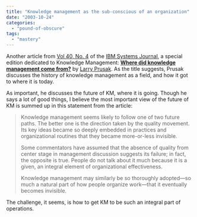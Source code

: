 ```yaml
---
title: "Knowledge management as the sub-conscious of an organization"
date: "2003-10-24"
categories: 
  - "pound-of-obscure"
tags: 
  - "mastery"
---
```


Another article from [Vol 40, No. 4](http://www.research.ibm.com/journal/sj40-4.html) of the [IBM Systems Journal](http://www.research.ibm.com/journal/sj/), a special edition dedicated to Knowledge Management: **[Where did knowledge management come from?](http://www.research.ibm.com/journal/sj/404/prusak.html)** by [Larry Prusak](http://www.research.ibm.com/journal/sj/404/prusaaut.html#prusak). As the title suggests, Prusak discusses the history of knowledge management as a field, and how it got to where it is today.  
  
As important, he discusses the future of KM, where it is going. Though he says a lot of good things, I believe the most important view of the future of KM is summed up in this statement from the article:

> Knowledge management seems likely to follow one of two future paths. The better one is the direction taken by the quality movement. Its key ideas became so deeply embedded in practices and organizational routines that they became more-or-less invisible.  
>   
> Some commentators have assumed that the absence of quality from center stage in management discussion suggests its failure; in fact, the opposite is true. People do not talk about it much because it is a given, an integral element of organizational effectiveness.  
>   
> Knowledge management may similarly be so thoroughly adopted—so much a natural part of how people organize work—that it eventually becomes invisible.

The challenge, it seems, is how to get KM to be such an integral part of operations.
